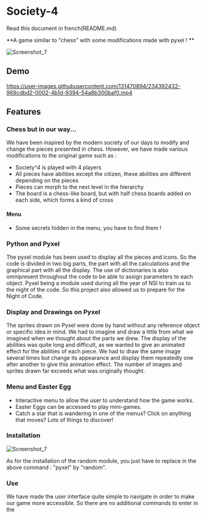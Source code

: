 # Society-4

Read this document in french(README.md)

**A game similar to "chess" with some modifications made with pyxel ! **

![Screenshot_7](https://user-images.githubusercontent.com/131471941/234773177-534e65c6-808a-42e8-9e9d-eaa4292bccef.png)

## Demo 

https://user-images.githubusercontent.com/131470894/234392432-969cdbd2-0002-4b1d-9394-54a8b300baf0.mp4



## Features


### Chess but in our way...

We have been inspired by the modern society of our days to modify and change the pieces presented in chess.
However, we have made various modifications to the original game such as :
  - Society^4 is played with 4 players 
  - All pieces have abilities except the citizen, these abilities are different depending on the pieces
  - Pieces can morph to the next level in the hierarchy
  - The board is a chess-like board, but with half chess boards added on each side, which forms a kind of cross
  
  
#### Menu
  - Some secrets hidden in the menu, you have to find them !

### Python and Pyxel

The pyxel module has been used to display all the pieces and icons. So the code is divided in two big parts, the part with all the calculations and the graphical part with all the display. The use of dictionaries is also omnipresent throughout the code to be able to assign parameters to each object. 
Pyxel being a module used during all the year of NSI to train us to the night of the code. So this project also allowed us to prepare for the Night of Code. 

### Display and Drawings on Pyxel

The sprites drawn on Pyxel were done by hand without any reference object or specific idea in mind. We had to imagine and draw a little from what we imagined when we thought about the parts we drew. The display of the abilities was quite long and difficult, as we wanted to give an animated effect for the abilities of each piece. We had to draw the same image several times but change its appearance and display them repeatedly one after another to give this animation effect. The number of images and sprites drawn far exceeds what was originally thought.

### Menu and Easter Egg

  - Interactive menu to allow the user to understand how the game works.
  - Easter Eggs can be accessed to play mini-games.
  - Catch a star that is wandering in one of the menus? Click on anything that moves? Lots of things to discover!


### Installation
![Screenshot_7](https://user-images.githubusercontent.com/131470894/234654262-fad628ea-0ebc-4b06-b267-bbd3fad3b15a.png)



As for the installation of the random module, you just have to replace in the above command : "pyxel" by "random".

### Use 

We have made the user interface quite simple to navigate in order to make our game more accessible. So there are no additional commands to enter in the

